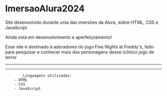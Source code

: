 # ImersaoAlura2024

Site desenvolvido durante uma das imersões da Alura, sobre HTML, CSS e JavaScript

Ainda está em desenvolvimento e aperfeiçoamento!

Esse site é destinado à adoradores do jogo Five Nights at Freddy's, feito para pesquisar e conhecer mais dos personagens desse icônico jogo de terror

------------------------------------------------------------------------------------------------------------------------------------
------------------------------------------------------------------------------------------------------------------------------------

            Linguagens utilizadas:
        - HTML
        - CSS
        - JavaScript
